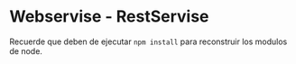 # Webservise - RestServise

Recuerde que deben de ejecutar ````npm install```` para reconstruir los modulos de node.